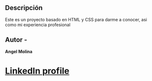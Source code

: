 ## Descripción
Este es un proyecto basado en HTML y CSS para darme a conocer, asi como mi experiencia profesional

## Autor -
**Angel Molina**

# [LinkedIn profile](https://www.linkedin.com/public-profile/settings?trk=d_flagship3_profile_self_view_public_profile)
